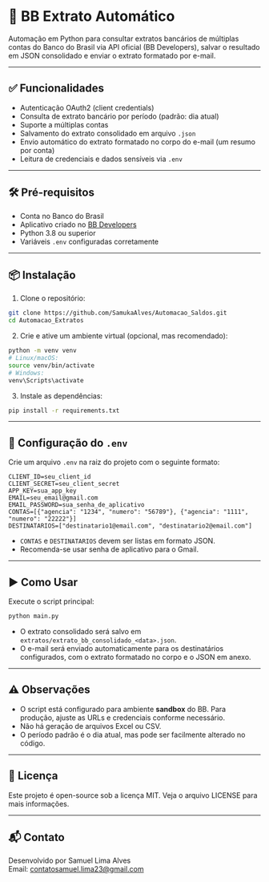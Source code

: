 # 📄 BB Extrato Automático

Automação em Python para consultar extratos bancários de múltiplas contas do Banco do Brasil via API oficial (BB Developers), salvar o resultado em JSON consolidado e enviar o extrato formatado por e-mail.

---

## ✅ Funcionalidades

- Autenticação OAuth2 (client credentials)
- Consulta de extrato bancário por período (padrão: dia atual)
- Suporte a múltiplas contas
- Salvamento do extrato consolidado em arquivo `.json`
- Envio automático do extrato formatado no corpo do e-mail (um resumo por conta)
- Leitura de credenciais e dados sensíveis via `.env`

---

## 🛠️ Pré-requisitos

- Conta no Banco do Brasil
- Aplicativo criado no [BB Developers](https://developers.bb.com.br/)
- Python 3.8 ou superior
- Variáveis `.env` configuradas corretamente

---

## 📦 Instalação

1. Clone o repositório:
```bash
git clone https://github.com/SamukaAlves/Automacao_Saldos.git
cd Automacao_Extratos
```
2. Crie e ative um ambiente virtual (opcional, mas recomendado):
```bash
python -m venv venv
# Linux/macOS:
source venv/bin/activate
# Windows:
venv\Scripts\activate
```
3. Instale as dependências:
```bash
pip install -r requirements.txt
```

---

## 🔐 Configuração do `.env`

Crie um arquivo `.env` na raiz do projeto com o seguinte formato:

```
CLIENT_ID=seu_client_id
CLIENT_SECRET=seu_client_secret
APP_KEY=sua_app_key
EMAIL=seu_email@gmail.com
EMAIL_PASSWORD=sua_senha_de_aplicativo
CONTAS=[{"agencia": "1234", "numero": "56789"}, {"agencia": "1111", "numero": "22222"}]
DESTINATARIOS=["destinatario1@email.com", "destinatario2@email.com"]
```

- `CONTAS` e `DESTINATARIOS` devem ser listas em formato JSON.
- Recomenda-se usar senha de aplicativo para o Gmail.

---

## ▶️ Como Usar

Execute o script principal:
```bash
python main.py
```
- O extrato consolidado será salvo em `extratos/extrato_bb_consolidado_<data>.json`.
- O e-mail será enviado automaticamente para os destinatários configurados, com o extrato formatado no corpo e o JSON em anexo.

---

## ⚠️ Observações

- O script está configurado para ambiente **sandbox** do BB. Para produção, ajuste as URLs e credenciais conforme necessário.
- Não há geração de arquivos Excel ou CSV.
- O período padrão é o dia atual, mas pode ser facilmente alterado no código.

---

## 📄 Licença

Este projeto é open-source sob a licença MIT. Veja o arquivo LICENSE para mais informações.

---

## 📬 Contato

Desenvolvido por Samuel Lima Alves  
Email: contatosamuel.lima23@gmail.com
